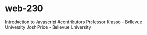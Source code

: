 # web-230
Introduction to Javascript
#contributors
Professor Krasso - Bellevue University
Josh Price - Bellevue University
